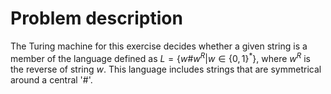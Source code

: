 # Problem description

The Turing machine for this exercise decides whether a given string is a member of the language defined as $L = \{w\#w^R | w \in \{0, 1\}^*\}$, where $w^R$ is the reverse of string $w$. This language includes strings that are symmetrical around a central '#'.
